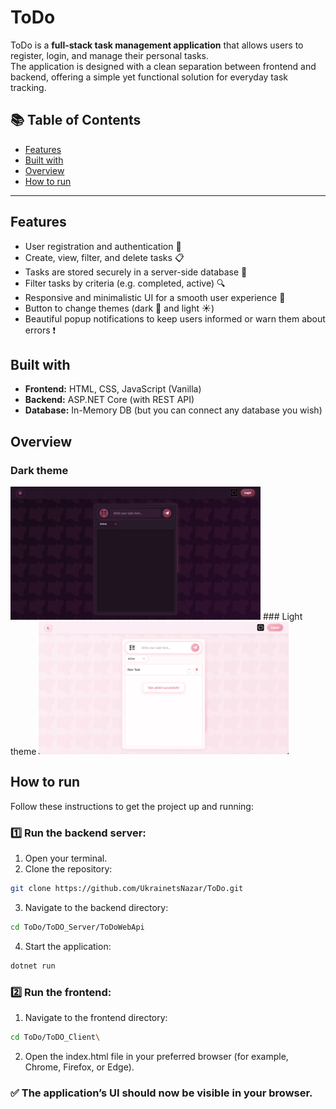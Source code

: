 # ToDo

ToDo is a **full-stack task management application** that allows users to register, login, and manage their personal tasks.  
The application is designed with a clean separation between frontend and backend, offering a simple yet functional solution for everyday task tracking.

## 📚 Table of Contents

- [Features](#features)
- [Built with](#built-with)
- [Overview](#overview)
- [How to run](#how-to-run)

---

## Features

- User registration and authentication 🔑
- Create, view, filter, and delete tasks 📋
- Tasks are stored securely in a server-side database 💾
- Filter tasks by criteria (e.g. completed, active) 🔍
- Responsive and minimalistic UI for a smooth user experience 🌟
- Button to change themes (dark 🌙 and light ☀️)
- Beautiful popup notifications to keep users informed or warn them about errors ❗

## Built with

- **Frontend:** HTML, CSS, JavaScript (Vanilla)
- **Backend:** ASP.NET Core (with REST API)
- **Database:** In-Memory DB (but you can connect any database you wish)

## Overview
### Dark theme
<img src="./ToDo_Client/assets/screenshots/Screenshot%202025-06-16%20at%2012.58.01.png" width="400" />
### Light theme
<img src="./ToDo_Client/assets/screenshots/Screenshot%202025-06-16%20at%2013.01.26.png" width="400" />

## How to run

Follow these instructions to get the project up and running:

### 1️⃣ Run the backend server:

1. Open your terminal.
2. Clone the repository:
```bash
git clone https://github.com/UkrainetsNazar/ToDo.git
```
3. Navigate to the backend directory:
```bash
cd ToDo/ToDO_Server/ToDoWebApi
```
4. Start the application:
```bash
dotnet run
```

### 2️⃣ Run the frontend:
1. Navigate to the frontend directory:
```bash
cd ToDo/ToDO_Client\
```
2. Open the index.html file in your preferred browser (for example, Chrome, Firefox, or Edge).

### ✅ The application’s UI should now be visible in your browser.
